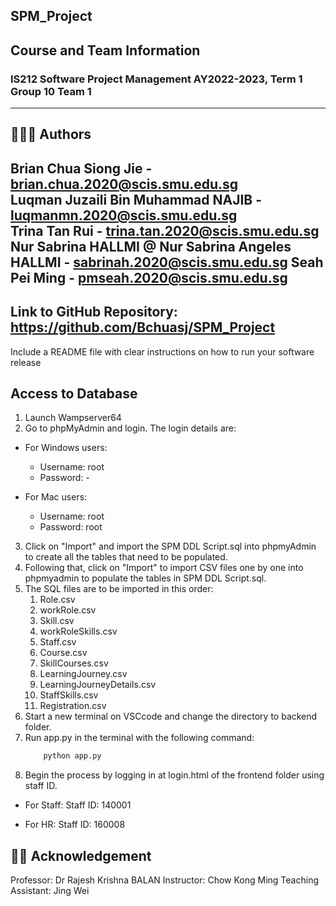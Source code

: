 ﻿## SPM_Project

## Course and Team Information
### IS212 Software Project Management AY2022-2023, Term 1 Group 10 Team 1
--------------------------------------------------------------------------
## 👨👩🥇 Authors
Brian Chua Siong Jie  - brian.chua.2020@scis.smu.edu.sg  
Luqman Juzaili Bin Muhammad NAJIB - luqmanmn.2020@scis.smu.edu.sg   
Trina Tan Rui - trina.tan.2020@scis.smu.edu.sg  
Nur Sabrina HALLMI @ Nur Sabrina Angeles HALLMI - sabrinah.2020@scis.smu.edu.sg
Seah Pei Ming - pmseah.2020@scis.smu.edu.sg
--------------------------------------------------------------------------
Link to GitHub Repository: https://github.com/Bchuasj/SPM_Project
--------------------------------------------------------------------------
Include a README file with clear instructions on how
to run your software release

## Access to Database
1. Launch Wampserver64 
2. Go to phpMyAdmin and login. The login details are:
  * For Windows users:
    - Username: root
    - Password: -
   
  * For Mac users:
    - Username: root
    - Password: root
3. Click on "Import" and import the SPM DDL Script.sql into phpmyAdmin to create all the tables that need to be populated.
4. Following that, click on "Import" to import CSV files one by one into phpmyadmin to populate the tables in SPM DDL Script.sql. 
5. The SQL files are to be imported in this order:
    1. Role.csv
    2. workRole.csv
    3. Skill.csv
    4. workRoleSkills.csv
    5. Staff.csv
    6. Course.csv
    7. SkillCourses.csv
    8. LearningJourney.csv
    9. LearningJourneyDetails.csv
    10. StaffSkills.csv
    11. Registration.csv
6. Start a new terminal on VSCcode and change the directory to backend folder.
7. Run app.py in the terminal with the following command:
    ``` python
        python app.py
    ```
8. Begin the process by logging in at login.html of the frontend folder using staff ID.
  * For Staff:
    Staff ID: 140001

  * For HR:
    Staff ID: 160008


## 👨‍🏫 Acknowledgement
Professor: Dr Rajesh Krishna BALAN 
Instructor: Chow Kong Ming
Teaching Assistant: Jing Wei
